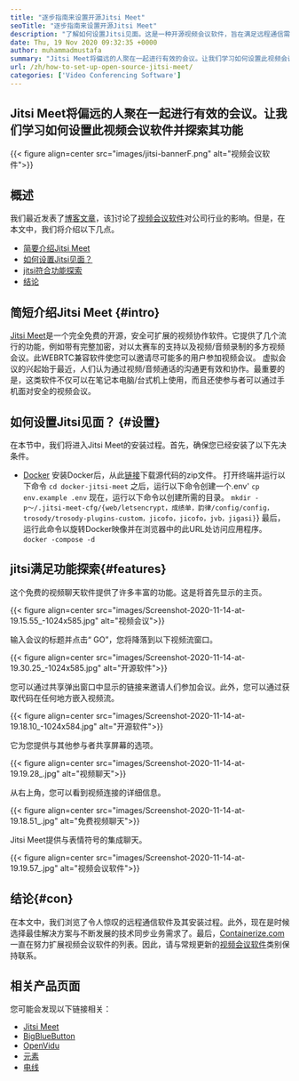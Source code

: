 ```yaml
---
title: "逐步指南来设置开源Jitsi Meet" 
seoTitle: "逐步指南来设置开源Jitsi Meet" 
description: "了解如何设置Jitsi见面。这是一种开源视频会议软件，旨在满足远程通信需求，并提供强大的功能" 
date: Thu, 19 Nov 2020 09:32:35 +0000
author: muhammadmustafa
summary: "Jitsi Meet将偏远的人聚在一起进行有效的会议。让我们学习如何设置此视频会议软件并探索其功能" 
url: /zh/how-to-set-up-open-source-jitsi-meet/
categories: ['Video Conferencing Software']
---
```


## Jitsi Meet将偏远的人聚在一起进行有效的会议。让我们学习如何设置此视频会议软件并探索其功能

{{< figure align=center src="images/jitsi-bannerF.png" alt="视频会议软件">}}


## 概述
我们最近发表了[博客文章][1]，该[1]讨论了[视频会议软件][2]对公司行业的影响。但是，在本文中，我们将介绍以下几点。
  * [简要介绍Jitsi Meet][3]
  * [如何设置Jitsi见面？][4]
  * [jitsi符合功能探索][5]
  * [结论][6]

## 简短介绍Jitsi Meet {#intro}
[Jitsi Meet][7]是一个完全免费的开源，安全可扩展的视频协作软件。它提供了几个流行的功能，例如带有完整加密，对以太赛车的支持以及视频/音频录制的多方视频会议。此WEBRTC兼容软件使您可以邀请尽可能多的用户参加视频会议。
虚拟会议的兴起始于最近，人们认为通过视频/音频通话的沟通更有效和协作。最重要的是，这类软件不仅可以在笔记本电脑/台式机上使用，而且还使参与者可以通过手机面对安全的视频会议。

## 如何设置Jitsi见面？ {#设置}
在本节中，我们将进入Jitsi Meet的安装过程。首先，确保您已经安装了以下先决条件。
  * [Docker][8]
安装Docker后，从此[链接][9]下载源代码的zip文件。
打开终端并运行以下命令
`cd docker-jitsi-meet`
之后，运行以下命令创建一个.env'
`cp env.example .env`
现在，运行以下命令以创建所需的目录。
`mkdir -p〜/.jitsi-meet-cfg/{web/letsencrypt，成绩单，韵律/config/config，trosody/trosody-plugins-custom，jicofo，jicofo，jvb，jigasi}`}
最后，运行此命令以旋转Docker映像并在浏览器中的此URL处访问应用程序。
`docker -compose -d`

## jitsi满足功能探索{#features}
这个免费的视频聊天软件提供了许多丰富的功能。这是将首先显示的主页。

{{< figure align=center src="images/Screenshot-2020-11-14-at-19.15.55_-1024x585.jpg" alt="视频会议">}}

输入会议的标题并点击“ GO”，您将降落到以下视频流窗口。

{{< figure align=center src="images/Screenshot-2020-11-14-at-19.30.25_-1024x585.jpg" alt="开源软件">}}

您可以通过共享弹出窗口中显示的链接来邀请人们参加会议。此外，您可以通过获取代码在任何地方嵌入视频流。

{{< figure align=center src="images/Screenshot-2020-11-14-at-19.18.10_-1024x584.jpg" alt="开源软件">}}

它为您提供与其他参与者共享屏幕的选项。

{{< figure align=center src="images/Screenshot-2020-11-14-at-19.19.28_.jpg" alt="视频聊天">}}

从右上角，您可以看到视频连接的详细信息。

{{< figure align=center src="images/Screenshot-2020-11-14-at-19.18.51_.jpg" alt="免费视频聊天">}}

Jitsi Meet提供与表情符号的集成聊天。

{{< figure align=center src="images/Screenshot-2020-11-14-at-19.19.57_.jpg" alt="视频会议软件">}}


## 结论{#con}
在本文中，我们浏览了令人惊叹的远程通信软件及其安装过程。此外，现在是时候选择最佳解决方案与不断发展的技术同步业务需求了。最后，[Containerize.com][10]一直在努力扩展视频会议软件的列表。因此，请与常规更新的[视频会议软件][2]类别保持联系。

## 相关产品页面
您可能会发现以下链接相关：
  * [Jitsi Meet][7]
  * [BigBlueButton][11]
  * [OpenVidu][12]
  * [元素][13]
  * [电线][14]

  
[1]: https://blog.containerize.com/video-conferencing-software/video-conferencing-apps-how-it-benefits-your-business/
[2]: https://products.containerize.com/video-conferencing/
[3]: #intro
[4]: #setup
[5]: #features
[6]: #con
[7]: https://products.containerize.com/video-conferencing/jitsi
[8]: https://www.docker.com/products/docker-desktop
[9]: https://github.com/jitsi/docker-jitsi-meet/releases/tag/stable-5142
[10]: https://www.containerize.com/
[11]: https://products.containerize.com/video-conferencing/bigbluebutton
[12]: https://products.containerize.com/video-conferencing/openvidu
[13]: https://products.containerize.com/video-conferencing/element
[14]: https://products.containerize.com/video-conferencing/wire
